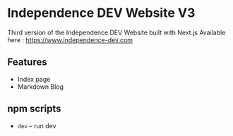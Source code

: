 # Independence DEV Website V3

Third version of the Independence DEV Website built with Next.js
Available here : https://www.independence-dev.com

## Features

- Index page 
- Markdown Blog

## npm scripts

- `dev` – run dev

